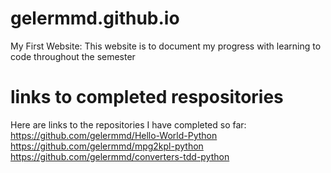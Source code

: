 # gelermmd.github.io
My First Website:
This website is to document my progress with learning to code throughout the semester
# links to completed respositories
Here are links to the repositories I have completed so far:
https://github.com/gelermmd/Hello-World-Python
https://github.com/gelermmd/mpg2kpl-python
https://github.com/gelermmd/converters-tdd-python
